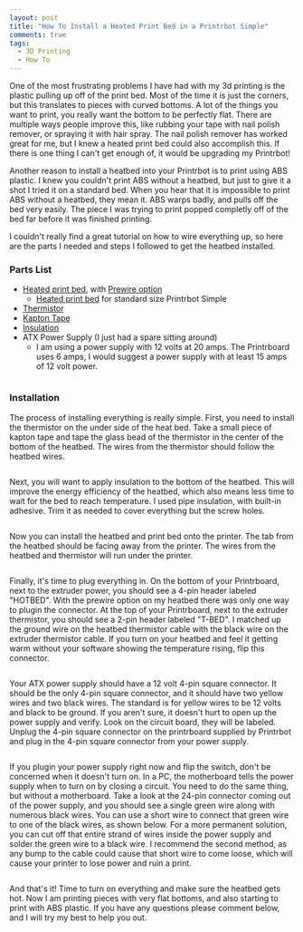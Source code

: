 ```yaml
---
layout: post
title: "How To Install a Heated Print Bed in a Printrbot Simple"
comments: true
tags:
  - 3D Printing
  - How To
---
```


One of the most frustrating problems I have had with my 3d printing is the plastic pulling up off of the print bed. Most of the time it is just the corners, but this translates to pieces with curved bottoms. A lot of the things you want to print, you really want the bottom to be perfectly flat. There are multiple ways people improve this, like rubbing your tape with nail polish remover, or spraying it with hair spray. The nail polish remover has worked great for me, but I knew a heated print bed could also accomplish this. If there is one thing I can't get enough of, it would be upgrading my Printrbot!

Another reason to install a heatbed into your Printrbot is to print using ABS plastic. I knew you couldn't print ABS without a heatbed, but just to give it a shot I tried it on a standard bed. When you hear that it is impossible to print ABS without a heatbed, they mean it. ABS warps badly, and pulls off the bed very easily. The piece I was trying to print popped completly off of the bed far before it was finished printing.

I couldn't really find a great tutorial on how to wire everything up, so here are the parts I needed and steps I followed to get the heatbed installed.

### Parts List

* <a href="http://www.ebay.com/itm/261430154866" target="_blank">Heated print bed</a>, with <a href="http://www.ebay.com/itm/261212811847" target="_blank">Prewire option</a>
  * <a href="http://www.ebay.com/itm/251501816764" target="_blank">Heated print bed</a> for standard size Printrbot Simple
* <a href="http://www.ebay.com/itm/261397143132" target="_blank">Thermistor</a>
* <a href="http://www.amazon.com/gp/product/B00JPTKFRU" target="_blank">Kapton Tape</a>
* <a href="http://www.amazon.com/gp/product/B001AZYTGA" target="_blank">Insulation</a>
* ATX Power Supply (I just had a spare sitting around)
  * I am using a power supply with 12 volts at 20 amps. The Printrboard uses 6 amps, I would suggest a power supply with at least 15 amps of 12 volt power.

<div class="row">
  <div class="col-sm-6 col-md-3">
    <a class="thumbnail fancybox" href="/images/3d_printer/heatbed_0.jpg">
      <img src="/images/3d_printer/heatbed_0.jpg" alt="" />
    </a>
  </div>
</div>

### Installation

The process of installing everything is really simple. First, you need to install the thermistor on the under side of the heat bed. Take a small piece of kapton tape and tape the glass bead of the thermistor in the center of the bottom of the heatbed. The wires from the thermistor should follow the heatbed wires.

<div class="row">
  <div class="col-sm-6 col-md-3">
    <a class="thumbnail fancybox" href="/images/3d_printer/heatbed_1.jpg" title="Tape the thermistor to the heatbed">
      <img src="/images/3d_printer/heatbed_1.jpg" alt="" />
    </a>
  </div>
</div>

Next, you will want to apply insulation to the bottom of the heatbed. This will improve the energy efficiency of the heatbed, which also means less time to wait for the bed to reach temperature. I used pipe insulation, with built-in adhesive. Trim it as needed to cover everything but the screw holes.

<div class="row">
  <div class="col-sm-6 col-md-3">
    <a class="thumbnail fancybox" href="/images/3d_printer/heatbed_2.jpg" title="Insulate the bottom side of the heatbed">
      <img src="/images/3d_printer/heatbed_2.jpg" alt="" />
    </a>
  </div>
</div>

Now you can install the heatbed and print bed onto the printer. The tab from the heatbed should be facing away from the printer. The wires from the heatbed and thermistor will run under the printer.

<div class="row">
  <div class="col-sm-6 col-md-3">
    <a class="thumbnail fancybox" href="/images/3d_printer/heatbed_3.jpg" title="Installed heatbed">
      <img src="/images/3d_printer/heatbed_3.jpg" alt="" />
    </a>
  </div>
</div>

Finally, it's time to plug everything in. On the bottom of your Printrboard, next to the extruder power, you should see a 4-pin header labeled "HOTBED". With the prewire option on my heatbed there was only one way to plugin the connector. At the top of your Printrboard, next to the extruder thermistor, you should see a 2-pin header labeled "T-BED". I matched up the ground wire on the heatbed thermistor cable with the black wire on the extruder thermistor cable. If you turn on your heatbed and feel it getting warm without your software showing the temperature rising, flip this connector.

<div class="row">
  <div class="col-sm-6 col-md-3">
    <a class="thumbnail fancybox" rel="gallary1" href="/images/3d_printer/heatbed_4.jpg" title="Heatbed power">
      <img src="/images/3d_printer/heatbed_4.jpg" alt="" />
    </a>
  </div>
  <div class="col-sm-6 col-md-3">
    <a class="thumbnail fancybox" rel="gallary1" href="/images/3d_printer/heatbed_5.jpg" title="Heatbed thermistor">
      <img src="/images/3d_printer/heatbed_5.jpg" alt="" />
    </a>
  </div>
</div>

Your ATX power supply should have a 12 volt 4-pin square connector. It should be the only 4-pin square connector, and it should have two yellow wires and two black wires. The standard is for yellow wires to be 12 volts and black to be ground. If you aren't sure, it doesn't hurt to open up the power supply and verify. Look on the circuit board, they will be labeled. Unplug the 4-pin square connector on the printrboard supplied by Printrbot and plug in the 4-pin square connector from your power supply.

<div class="row">
  <div class="col-sm-6 col-md-3">
    <a class="thumbnail fancybox" href="/images/3d_printer/heatbed_6.jpg" title="12 volt power from ATX power supply">
      <img src="/images/3d_printer/heatbed_6.jpg" alt="" />
    </a>
  </div>
</div>

If you plugin your power supply right now and flip the switch, don't be concerned when it doesn't turn on. In a PC, the motherboard tells the power supply when to turn on by closing a circuit. You need to do the same thing, but without a motherboard. Take a look at the 24-pin connector coming out of the power supply, and you should see a single green wire along with numerous black wires. You can use a short wire to connect that green wire to one of the black wires, as shown below. For a more permanent solution, you can cut off that entire strand of wires inside the power supply and solder the green wire to a black wire. I recommend the second method, as any bump to the cable could cause that short wire to come loose, which will cause your printer to lose power and ruin a print.

<div class="row">
  <div class="col-sm-6 col-md-3">
    <a class="thumbnail fancybox" href="/images/3d_printer/heatbed_7.jpg" title="12 volt power from ATX power supply">
      <img src="/images/3d_printer/heatbed_7.jpg" alt="" />
    </a>
  </div>
</div>

And that's it! Time to turn on everything and make sure the heatbed gets hot. Now I am printing pieces with very flat bottoms, and also starting to print with ABS plastic. If you have any questions please comment below, and I will try my best to help you out.
